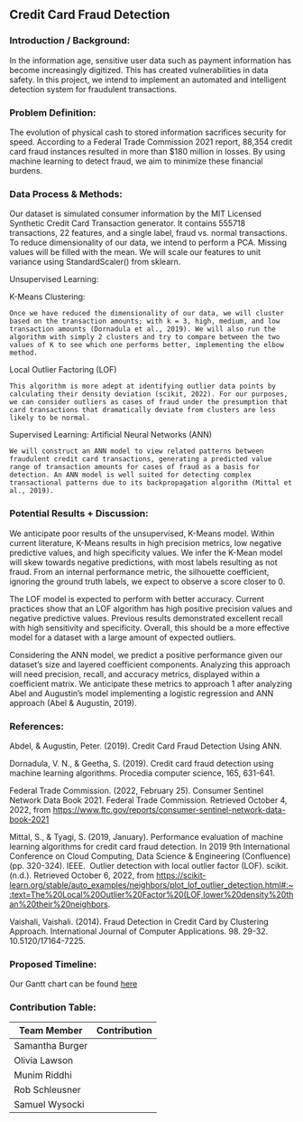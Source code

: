## Credit Card Fraud Detection

### Introduction / Background:
In the information age, sensitive user data such as payment information has become increasingly digitized. This has created vulnerabilities in data safety. In this project, we intend to implement an automated and intelligent detection system for fraudulent transactions. 

### Problem Definition:
The evolution of physical cash to stored information sacrifices security for speed. According to a Federal Trade Commission 2021 report, 88,354 credit card fraud instances resulted in more than $180 million in losses. By using machine learning to detect fraud, we aim to minimize these financial burdens.

### Data Process & Methods:
Our dataset is simulated consumer information by the MIT Licensed Synthetic Credit Card Transaction generator. It contains 555718 transactions, 22 features, and a single label, fraud vs. normal transactions. To reduce dimensionality of our data, we intend to perform a PCA. Missing values will be filled with the mean. We will scale our features to unit variance using StandardScaler() from sklearn. 

Unsupervised Learning: 

K-Means Clustering:

	Once we have reduced the dimensionality of our data, we will cluster based on the transaction amounts; with k = 3, high, medium, and low transaction amounts (Dornadula et al., 2019). We will also run the algorithm with simply 2 clusters and try to compare between the two values of K to see which one performs better, implementing the elbow method. 
  
Local Outlier Factoring (LOF)

	This algorithm is more adept at identifying outlier data points by calculating their density deviation (scikit, 2022). For our purposes, we can consider outliers as cases of fraud under the presumption that card transactions that dramatically deviate from clusters are less likely to be normal. 
  
Supervised Learning: Artificial Neural Networks (ANN)

	We will construct an ANN model to view related patterns between fraudulent credit card transactions, generating a predicted value range of transaction amounts for cases of fraud as a basis for detection. An ANN model is well suited for detecting complex transactional patterns due to its backpropagation algorithm (Mittal et al., 2019).

### Potential Results + Discussion:
We anticipate poor results of the unsupervised, K-Means model. Within current literature, K-Means results in high precision metrics, low negative predictive values, and high specificity values. We infer the K-Mean model will skew towards negative predictions, with most labels resulting as not fraud. From an internal performance metric, the silhouette coefficient, ignoring the ground truth labels, we expect to observe a score closer to 0.  

The LOF model is expected to perform with better accuracy. Current practices show that an LOF algorithm has high positive precision values and negative predictive values. Previous results demonstrated excellent recall with high sensitivity and specificity. Overall, this should be a more effective model for a dataset with a large amount of expected outliers.

Considering the ANN model, we predict a positive performance given our dataset’s size and layered coefficient components. Analyzing this approach will need precision, recall, and accuracy metrics, displayed within a coefficient matrix. We anticipate these metrics to approach 1 after analyzing Abel and Augustin’s model implementing a logistic regression and ANN approach (Abel & Augustin, 2019).

### References:
Abdel, & Augustin, Peter. (2019). Credit Card Fraud Detection Using ANN. 

Dornadula, V. N., & Geetha, S. (2019). Credit card fraud detection using machine learning algorithms. Procedia computer science, 165, 631-641.

Federal Trade Commission. (2022, February 25). Consumer Sentinel Network Data Book 2021. Federal Trade Commission. Retrieved October 4, 2022, from https://www.ftc.gov/reports/consumer-sentinel-network-data-book-2021

Mittal, S., & Tyagi, S. (2019, January). Performance evaluation of machine learning algorithms for credit card fraud detection. In 2019 9th International Conference on Cloud Computing, Data Science & Engineering (Confluence) (pp. 320-324). IEEE. 
Outlier detection with local outlier factor (LOF). scikit. (n.d.). Retrieved October 6, 2022, from https://scikit-learn.org/stable/auto_examples/neighbors/plot_lof_outlier_detection.html#:~:text=The%20Local%20Outlier%20Factor%20(LOF,lower%20density%20than%20their%20neighbors.

Vaishali, Vaishali. (2014). Fraud Detection in Credit Card by Clustering Approach. International Journal of Computer Applications. 98. 29-32. 10.5120/17164-7225.

### Proposed Timeline:

Our Gantt chart can be found [here](https://docs.google.com/spreadsheets/d/1r6GNta5fQibvYkbXJCRdFy63RRoSbyJd/edit?usp=sharing&ouid=117811764220714896416&rtpof=true&sd=true)

### Contribution Table:

| Team Member | Contribution |
|---|---:|
|Samantha Burger|   |
|Olivia Lawson |   |
|Munim Riddhi|   |
|Rob Schleusner |   |
|Samuel Wysocki|   |
